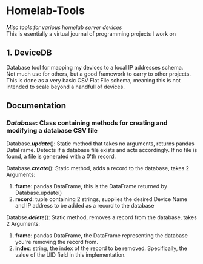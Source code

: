 # **Homelab-Tools**
 *Misc tools for various homelab server devices*\
 This is esentially a virtual journal of programming projects I work on


## **1. DeviceDB**
 Database tool for mapping my devices to a local IP addresses schema.\
 Not much use for others, but a good framework to carry to other projects.\
 This is done as a very basic CSV Flat File schema, meaning this is not intended to scale beyond a handfull of devices.

 ## Documentation
  ### ***Database***: Class containing methods for creating and modifying a database CSV file
  Database.***update***(): Static method that takes no arguments, returns pandas DataFrame. Detects if a database file exists and acts accordingly. If no file is found, a file is generated with a 0'th record.
  
  Database.***create***(): Static method, adds a record to the database, takes 2 Arguments:
   1. **frame**: pandas DataFrame, this is the DataFrame returned by Database.update()
   2. **record**: tuple containing 2 strings, supplies the desired Device Name and IP address to be added as a record to the database

  Databse.***delete***():  Static method, removes a record from the database, takes 2 Arguments:
   1. **frame**: pandas DataFrame, the DataFrame representing the database you're removing the record from.
   2. **index**: string, the index of the record to be removed. Specifically, the value of the UID field in this implementation.


  
